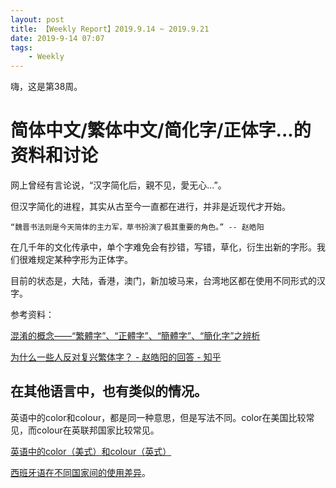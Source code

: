 ```yaml
---
layout: post
title: 【Weekly Report】2019.9.14 ~ 2019.9.21
date: 2019-9-14 07:07
tags:
    - Weekly
---
```


嗨，这是第38周。

# 简体中文/繁体中文/简化字/正体字...的资料和讨论

网上曾经有言论说，“汉字简化后，親不见，愛无心...”。

但汉字简化的进程，其实从古至今一直都在进行，并非是近现代才开始。

    “魏晋书法则是今天简体的主力军，草书扮演了极其重要的角色。” -- 赵皓阳

在几千年的文化传承中，单个字难免会有抄错，写错，草化，衍生出新的字形。我们很难规定某种字形为正体字。

目前的状态是，大陆，香港，澳门，新加坡马来，台湾地区都在使用不同形式的汉字。

参考资料：

[混淆的概念——“繁體字”、“正體字”、“簡體字”、“簡化字”之辨析](https://www.byvoid.com/zht/blog/chinese-character-definition)

[为什么一些人反对复兴繁体字？ - 赵皓阳的回答 - 知乎](https://www.zhihu.com/question/25389359/answer/34557962)

## 在其他语言中，也有类似的情况。

英语中的color和colour，都是同一种意思，但是写法不同。color在美国比较常见，而colour在英联邦国家比较常见。

[英语中的color（美式）和colour（英式）](https://www.grammarly.com/blog/color-colour/)

[西班牙语在不同国家间的使用差异](https://k-international.com/blog/different-types-of-spanish/)。